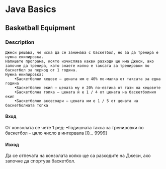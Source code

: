 # Java Basics

## Basketball Equipment

### Description

    Джеси решава, че иска да се занимава с баскетбол, но за да тренира е нужна екипировка. 
    Напишете програма, която изчислява какви разходи ще има Джеси, ако започне да тренира, като знаете колко е таксата за тренировки по баскетбол за период от 1 година.
    Нужна екипировка: 
        •Баскетболни кецове – цената им е 40% по-малка от таксата за една година 
        •Баскетболен екип – цената му е 20% по-евтина от тази на кецовете 
        •Баскетболна топка – цената ѝ е 1 / 4 от цената на баскетболния екип
        •Баскетболни аксесоари – цената им е 1 / 5 от цената на баскетболната топка 

#### Вход

От конзолата се четe 1 ред:
•Годишната такса за тренировки по баскетбол – цяло число в интервала [0… 9999]

#### Изход

Да се отпечата на конзолата колко ще са разходите на Джеси, ако започне да спортува баскетбол.